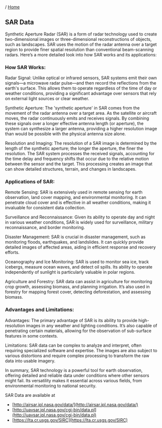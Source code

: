 / [Home](index.md)

## SAR Data

Synthetic Aperture Radar (SAR) is a form of radar technology used to create two-dimensional images or three-dimensional reconstructions of objects, such as landscapes. SAR uses the motion of the radar antenna over a target region to provide finer spatial resolution than conventional beam-scanning radars. Here’s a more detailed look into how SAR works and its applications:

### How SAR Works:
Radar Signal: Unlike optical or infrared sensors, SAR systems emit their own signals—a microwave radar pulse—and then record the reflections from the earth's surface. This allows them to operate regardless of the time of day or weather conditions, providing a significant advantage over sensors that rely on external light sources or clear weather.

Synthetic Aperture: The 'synthetic aperture' in SAR comes from the movement of the radar antenna over a target area. As the satellite or aircraft moves, the radar continuously emits and receives signals. By combining these signals over a longer effective antenna length (or aperture), the system can synthesize a larger antenna, providing a higher resolution image than would be possible with the physical antenna size alone.

Resolution and Imaging: The resolution of a SAR image is determined by the length of the synthetic aperture; the longer the aperture, the finer the resolution. The SAR system processes the received signals, accounting for the time delay and frequency shifts that occur due to the relative motion between the sensor and the target. This processing creates an image that can show detailed structures, terrain, and changes in landscapes.



### Applications of SAR:
Remote Sensing: SAR is extensively used in remote sensing for earth observation, land cover mapping, and environmental monitoring. It can penetrate cloud cover and is effective in all weather conditions, making it invaluable for consistent data collection.

Surveillance and Reconnaissance: Given its ability to operate day and night in various weather conditions, SAR is widely used for surveillance, military reconnaissance, and border monitoring.

Disaster Management: SAR is crucial in disaster management, such as monitoring floods, earthquakes, and landslides. It can quickly provide detailed images of affected areas, aiding in efficient response and recovery efforts.

Oceanography and Ice Monitoring: SAR is used to monitor sea ice, track icebergs, measure ocean waves, and detect oil spills. Its ability to operate independently of sunlight is particularly valuable in polar regions.

Agriculture and Forestry: SAR data can assist in agriculture for monitoring crop growth, assessing biomass, and planning irrigation. It’s also used in forestry for mapping forest cover, detecting deforestation, and assessing biomass.


### Advantages and Limitations:
Advantages: The primary advantage of SAR is its ability to provide high-resolution images in any weather and lighting conditions. It’s also capable of penetrating certain materials, allowing for the observation of sub-surface features in some contexts.

Limitations: SAR data can be complex to analyze and interpret, often requiring specialized software and expertise. The images are also subject to various distortions and require complex processing to transform the raw data into usable imagery.

In summary, SAR technology is a powerful tool for earth observation, offering detailed and reliable data under conditions where other sensors might fail. Its versatility makes it essential across various fields, from environmental monitoring to national security.



SAR Data are available at
* [http://airsar.jpl.nasa.gov/data/](http://airsar.jpl.nasa.gov/data/)
* [http://uavsar.jpl.nasa.gov/cgi-bin/data.pl](http://uavsar.jpl.nasa.gov/cgi-bin/data.pl)
* [https://lta.cr.usgs.gov/SIRC](https://lta.cr.usgs.gov/SIRC)

